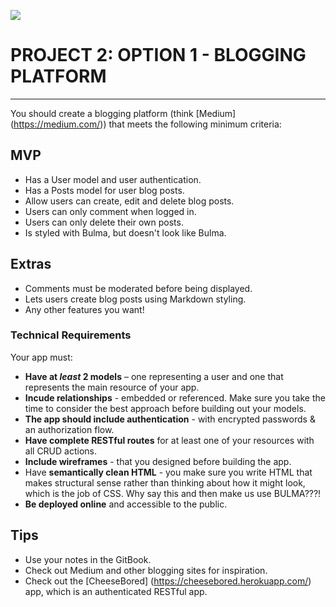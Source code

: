 ![](https://ga-dash.s3.amazonaws.com/production/assets/logo-9f88ae6c9c3871690e33280fcf557f33.png)

# PROJECT 2: OPTION 1 - BLOGGING PLATFORM

***

You should create a blogging platform (think [Medium] (https://medium.com/)) that meets the following minimum criteria:

## MVP

* Has a User model and user authentication.
* Has a Posts model for user blog posts.
* Allow users can create, edit and delete blog posts.
* Users can only comment when logged in.
* Users can only delete their own posts.
* Is styled with Bulma, but doesn't look like Bulma.

## Extras

* Comments must be moderated before being displayed.
* Lets users create blog posts using Markdown styling.
* Any other features you want!

### Technical Requirements

Your app must:

* **Have at _least_ 2 models** – one representing a user and one that represents the main resource of your app.
* **Incude relationships** - embedded or referenced. Make sure you take the time to consider the best approach before building out your models.
* **The app should include authentication** - with encrypted passwords & an authorization flow.
* **Have complete RESTful routes** for at least one of your resources with all CRUD actions.
* **Include wireframes** - that you designed before building the app.
* Have **semantically clean HTML** - you make sure you write HTML that makes structural sense rather than thinking about how it might look, which is the job of CSS. Why say this and then make us use BULMA???!
* **Be deployed online** and accessible to the public.

## Tips

* Use your notes in the GitBook.
* Check out Medium and other blogging sites for inspiration.
* Check out the [CheeseBored] (https://cheesebored.herokuapp.com/) app, which is an authenticated RESTful app.
